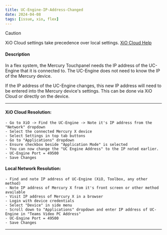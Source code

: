 ```yaml
---
title: UC-Engine-IP-Address-Changed
date: 2024-04-08
tags: [issue, xio, flex]
---
```


> [!CAUTION]
> XiO Cloud settings take precedence over local settings. [XiO Cloud Help](../02-Information/Crestron-OLH-Links.md#XiO-Cloud)

#### Description

In a flex system, the Mercury Touchpanel needs the IP address of the UC-Engine that it is connected to. The UC-Engine does not need to know the IP of the Mercury device. 

If the IP address of the UC-Engine changes, this new IP address will need to be entered into the Mercury device's settings. This can be done via XiO Cloud or directly on the device.

---

#### XiO Cloud Resolution:

```
- Go to XiO -> Find the UC-Engine -> Note it's IP address from the "Network" dropdown
- Select the connected Mercury X device
- Select Settings in top tab buttons
- Go to "Applications" dropdown
- Ensure checkbox beside "Application Mode" is selected
- You can now change the "UC Engine Address" to the IP noted earlier.
- UC-Engine Port = 49500
- Save Changes
```

#### Local Network Resolution:

```
- Find and note IP address of UC-Engine (XiO, Toolbox, any other method)
- Note IP address of Mercury X from it's front screen or other method available
- Visit IP address of Mercury X in a browser
- Login with device credentials
- Select "Device" in side menu
- Scroll down to "Applications" dropdown and enter IP address of UC-Engine in "Teams Video PC Address"
- UC-Engine Port = 49500
- Save Changes
```
---

